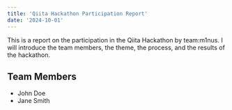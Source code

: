 ```yaml
---
title: 'Qiita Hackathon Participation Report'
date: '2024-10-01'
---
```


This is a report on the participation in the Qiita Hackathon by team:m1nus. I will introduce the team members, the theme, the process, and the results of the hackathon.

## Team Members

- John Doe
- Jane Smith
